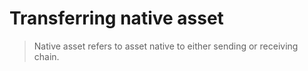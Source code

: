 # Transferring native asset

> Native asset refers to asset native to either sending or receiving chain.